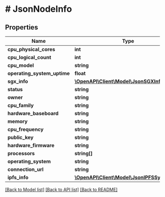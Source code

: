 # # JsonNodeInfo

## Properties

Name | Type | Description | Notes
------------ | ------------- | ------------- | -------------
**cpu_physical_cores** | **int** |  | [optional]
**cpu_logical_count** | **int** |  | [optional]
**cpu_model** | **string** |  | [optional]
**operating_system_uptime** | **float** |  | [optional]
**sgx_info** | [**\OpenAPI\Client\Model\JsonSGXInfo**](JsonSGXInfo.md) |  | [optional]
**status** | **string** |  | [optional]
**owner** | **string** |  | [optional]
**cpu_family** | **string** |  | [optional]
**hardware_baseboard** | **string** |  | [optional]
**memory** | **string** |  | [optional]
**cpu_frequency** | **string** |  | [optional]
**public_key** | **string** |  | [optional]
**hardware_firmware** | **string** |  | [optional]
**processors** | **string[]** |  | [optional]
**operating_system** | **string** |  | [optional]
**connection_url** | **string** |  | [optional]
**ipfs_info** | [**\OpenAPI\Client\Model\JsonIPFSSystemInfo**](JsonIPFSSystemInfo.md) |  | [optional]

[[Back to Model list]](../../README.md#models) [[Back to API list]](../../README.md#endpoints) [[Back to README]](../../README.md)
